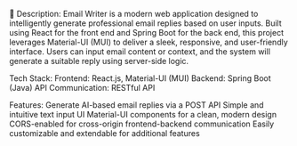 📝 Description: Email Writer is a modern web application designed to intelligently generate professional email replies based on user inputs. Built using React for the front end and Spring Boot for the back end, this project leverages Material-UI (MUI) to deliver a sleek, responsive, and user-friendly interface. Users can input email content or context, and the system will generate a suitable reply using server-side logic.

Tech Stack: Frontend: React.js, Material-UI (MUI) Backend: Spring Boot (Java) API Communication: RESTful API

Features: Generate AI-based email replies via a POST API Simple and intuitive text input UI Material-UI components for a clean, modern design CORS-enabled for cross-origin frontend-backend communication Easily customizable and extendable for additional features
